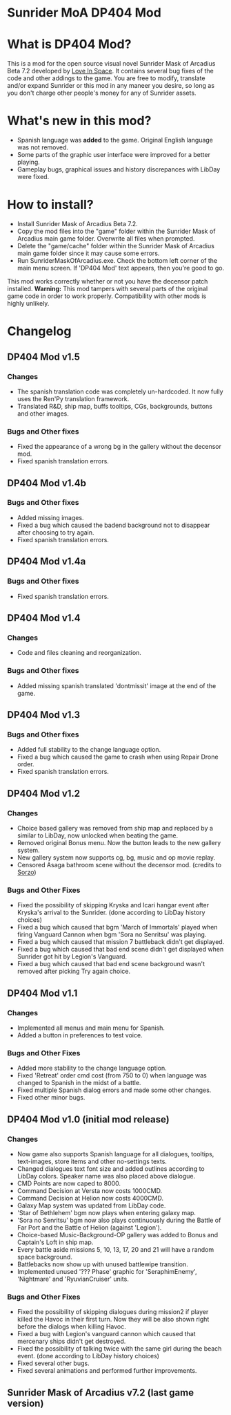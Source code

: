 # Sunrider MoA DP404 Mod
# What is DP404 Mod?
This is a mod for the open source visual novel Sunrider Mask of Arcadius Beta 7.2 developed by [Love In Space](https://forum.loveinspace.moe/).
It contains several bug fixes of the code and other addings to the game.
You are free to modify, translate and/or expand Sunrider or this mod in any maneer you desire, so long as you don't charge other people's money for any of Sunrider assets.

# What's new in this mod?
- Spanish language was **added** to the game. Original English language was not removed.
- Some parts of the graphic user interface were improved for a better playing.
- Gameplay bugs, graphical issues and history discrepances with LibDay were fixed.

# How to install?
- Install Sunrider Mask of Arcadius Beta 7.2.
- Copy the mod files into the "game" folder within the Sunrider Mask of Arcadius main game folder. Overwrite all files when prompted.
- Delete the "game/cache" folder within the Sunrider Mask of Arcadius main game folder since it may cause some errors.
- Run SunriderMaskOfArcadius.exe. Check the bottom left corner of the main menu screen. If 'DP404 Mod' text appears, then you're good to go.

This mod works correctly whether or not you have the decensor patch installed.
**Warning:** This mod tampers with several parts of the original game code in order to work properly. Compatibility with other mods is highly unlikely.

# Changelog

## DP404 Mod v1.5

### Changes
- The spanish translation code was completely un-hardcoded. It now fully uses the Ren'Py translation framework.
- Translated R&D, ship map, buffs tooltips, CGs, backgrounds, buttons and other images.

### Bugs and Other fixes
- Fixed the appearance of a wrong bg in the gallery without the decensor mod.
- Fixed spanish translation errors.

## DP404 Mod v1.4b

### Bugs and Other fixes
- Added missing images.
- Fixed a bug which caused the badend background not to disappear after choosing to try again.
- Fixed spanish translation errors.

## DP404 Mod v1.4a

### Bugs and Other fixes
- Fixed spanish translation errors.

## DP404 Mod v1.4

### Changes
- Code and files cleaning and reorganization.

### Bugs and Other fixes
- Added missing spanish translated 'dontmissit' image at the end of the game.

## DP404 Mod v1.3

### Bugs and Other fixes
- Added full stability to the change language option.
- Fixed a bug which caused the game to crash when using Repair Drone order.
- Fixed spanish translation errors.

## DP404 Mod v1.2

### Changes
- Choice based gallery was removed from ship map and replaced by a similar to LibDay, now unlocked when beating the game.
- Removed original Bonus menu. Now the button leads to the new gallery system.
- New gallery system now supports cg, bg, music and op movie replay.
- Censored Asaga bathroom scene without the decensor mod. (credits to [Sorzo](https://forum.loveinspace.moe/thread/516/sorzos-sprite-packs-miscellaneous-tweaks))

### Bugs and Other Fixes
- Fixed the possibility of skipping Kryska and Icari hangar event after Kryska's arrival to the Sunrider. (done according to LibDay history choices)
- Fixed a bug which caused that bgm 'March of Immortals' played when firing Vanguard Cannon when bgm 'Sora no Senritsu' was playing.
- Fixed a bug which caused that mission 7 battleback didn't get displayed.
- Fixed a bug which caused that bad end scene didn't get displayed when Sunrider got hit by Legion's Vanguard.
- Fixed a bug which caused that bad end scene background wasn't removed after picking Try again choice.

## DP404 Mod v1.1

### Changes
- Implemented all menus and main menu for Spanish.
- Added a button in preferences to test voice.

### Bugs and Other Fixes
- Added more stability to the change language option.
- Fixed 'Retreat' order cmd cost (from 750 to 0) when language was changed to Spanish in the midst of a battle.
- Fixed multiple Spanish dialog errors and made some other changes.
- Fixed other minor bugs.

## DP404 Mod v1.0 (initial mod release)

### Changes
- Now game also supports Spanish language for all dialogues, tooltips, text-images, store items and other no-settings texts.
- Changed dialogues text font size and added outlines according to LibDay colors. Speaker name was also placed above dialogue.
- CMD Points are now caped to 8000.
- Command Decision at Versta now costs 1000CMD.
- Command Decision at Helion now costs 4000CMD.
- Galaxy Map system was updated from LibDay code.
- 'Star of Bethlehem' bgm now plays when entering galaxy map.
- 'Sora no Senritsu' bgm now also plays continuously during the Battle of Far Port and the Battle of Helion (against 'Legion').
- Choice-based Music-Background-OP gallery was added to Bonus and Captain's Loft in ship map.
- Every battle aside missions 5, 10, 13, 17, 20 and 21 will have a random space background.
- Battlebacks now show up with unused battlewipe transition.
- Implemented unused '??? Phase' graphic for 'SeraphimEnemy', 'Nightmare' and 'RyuvianCruiser' units.

### Bugs and Other Fixes
- Fixed the possibility of skipping dialogues during mission2 if player killed the Havoc in their first turn. Now they will be also shown right before the dialogs when killing Havoc.
- Fixed a bug with Legion's vanguard cannon which caused that mercenary ships didn't get destroyed.
- Fixed the possibility of talking twice with the same girl during the beach event. (done according to LibDay history choices)
- Fixed several other bugs.
- Fixed several animations and performed further improvements.

## Sunrider Mask of Arcadius v7.2 (last game version)
